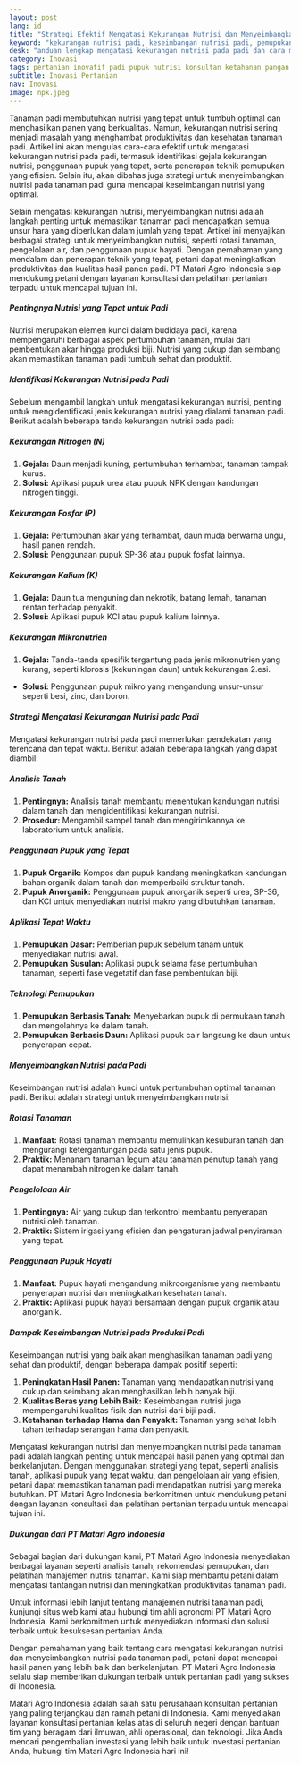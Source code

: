 ```yaml
---
layout: post
lang: id
title: "Strategi Efektif Mengatasi Kekurangan Nutrisi dan Menyeimbangkan Nutrisi pada Tanaman Padi"
keyword: "kekurangan nutrisi padi, keseimbangan nutrisi padi, pemupukan padi, cara mengatasi kekurangan nutrisi, nutrisi tanaman padi, konsultan pertanian, pelatihan pertanian terpadu, PT Matari Agro Indonesia"
desk: "anduan lengkap mengatasi kekurangan nutrisi pada padi dan cara menyeimbangkan nutrisi untuk meningkatkan produktivitas dan kualitas tanaman padi secara berkelanjutan."
category: Inovasi
tags: pertanian inovatif padi pupuk nutrisi konsultan ketahanan pangan
subtitle: Inovasi Pertanian
nav: Inovasi
image: npk.jpeg
---
```


Tanaman padi membutuhkan nutrisi yang tepat untuk tumbuh optimal dan menghasilkan panen yang berkualitas. Namun, kekurangan nutrisi sering menjadi masalah yang menghambat produktivitas dan kesehatan tanaman padi. Artikel ini akan mengulas cara-cara efektif untuk mengatasi kekurangan nutrisi pada padi, termasuk identifikasi gejala kekurangan nutrisi, penggunaan pupuk yang tepat, serta penerapan teknik pemupukan yang efisien. Selain itu, akan dibahas juga strategi untuk menyeimbangkan nutrisi pada tanaman padi guna mencapai keseimbangan nutrisi yang optimal.

Selain mengatasi kekurangan nutrisi, menyeimbangkan nutrisi adalah langkah penting untuk memastikan tanaman padi mendapatkan semua unsur hara yang diperlukan dalam jumlah yang tepat. Artikel ini menyajikan berbagai strategi untuk menyeimbangkan nutrisi, seperti rotasi tanaman, pengelolaan air, dan penggunaan pupuk hayati. Dengan pemahaman yang mendalam dan penerapan teknik yang tepat, petani dapat meningkatkan produktivitas dan kualitas hasil panen padi. PT Matari Agro Indonesia siap mendukung petani dengan layanan konsultasi dan pelatihan pertanian terpadu untuk mencapai tujuan ini.

##### Pentingnya Nutrisi yang Tepat untuk Padi
Nutrisi merupakan elemen kunci dalam budidaya padi, karena mempengaruhi berbagai aspek pertumbuhan tanaman, mulai dari pembentukan akar hingga produksi biji. Nutrisi yang cukup dan seimbang akan memastikan tanaman padi tumbuh sehat dan produktif.

##### Identifikasi Kekurangan Nutrisi pada Padi
Sebelum mengambil langkah untuk mengatasi kekurangan nutrisi, penting untuk mengidentifikasi jenis kekurangan nutrisi yang dialami tanaman padi. Berikut adalah beberapa tanda kekurangan nutrisi pada padi:

##### Kekurangan Nitrogen (N)
1. **Gejala:** Daun menjadi kuning, pertumbuhan terhambat, tanaman tampak kurus.
2. **Solusi:** Aplikasi pupuk urea atau pupuk NPK dengan kandungan nitrogen tinggi.

##### Kekurangan Fosfor (P)
1. **Gejala:** Pertumbuhan akar yang terhambat, daun muda berwarna ungu, hasil panen rendah.
2. **Solusi:** Penggunaan pupuk SP-36 atau pupuk fosfat lainnya.

##### Kekurangan Kalium (K)
1. **Gejala:** Daun tua menguning dan nekrotik, batang lemah, tanaman rentan terhadap penyakit.
2. **Solusi:** Aplikasi pupuk KCl atau pupuk kalium lainnya.

##### Kekurangan Mikronutrien
1. **Gejala:** Tanda-tanda spesifik tergantung pada jenis mikronutrien yang kurang, seperti klorosis (kekuningan daun) untuk kekurangan 2.esi.
- **Solusi:** Penggunaan pupuk mikro yang mengandung unsur-unsur seperti besi, zinc, dan boron.

##### Strategi Mengatasi Kekurangan Nutrisi pada Padi
Mengatasi kekurangan nutrisi pada padi memerlukan pendekatan yang terencana dan tepat waktu. Berikut adalah beberapa langkah yang dapat diambil:

##### Analisis Tanah
1. **Pentingnya:** Analisis tanah membantu menentukan kandungan nutrisi dalam tanah dan mengidentifikasi kekurangan nutrisi.
2. **Prosedur:** Mengambil sampel tanah dan mengirimkannya ke laboratorium untuk analisis.

##### Penggunaan Pupuk yang Tepat
1. **Pupuk Organik:** Kompos dan pupuk kandang meningkatkan kandungan bahan organik dalam tanah dan memperbaiki struktur tanah.
2. **Pupuk Anorganik:** Penggunaan pupuk anorganik seperti urea, SP-36, dan KCl untuk menyediakan nutrisi makro yang dibutuhkan tanaman.

##### Aplikasi Tepat Waktu
1. **Pemupukan Dasar:** Pemberian pupuk sebelum tanam untuk menyediakan nutrisi awal.
2. **Pemupukan Susulan:** Aplikasi pupuk selama fase pertumbuhan tanaman, seperti fase vegetatif dan fase pembentukan biji.

##### Teknologi Pemupukan
1. **Pemupukan Berbasis Tanah:** Menyebarkan pupuk di permukaan tanah dan mengolahnya ke dalam tanah.
2. **Pemupukan Berbasis Daun:** Aplikasi pupuk cair langsung ke daun untuk penyerapan cepat.

##### Menyeimbangkan Nutrisi pada Padi
Keseimbangan nutrisi adalah kunci untuk pertumbuhan optimal tanaman padi. Berikut adalah strategi untuk menyeimbangkan nutrisi:

##### Rotasi Tanaman
1. **Manfaat:** Rotasi tanaman membantu memulihkan kesuburan tanah dan mengurangi ketergantungan pada satu jenis pupuk.
2. **Praktik:** Menanam tanaman legum atau tanaman penutup tanah yang dapat menambah nitrogen ke dalam tanah.

##### Pengelolaan Air
1. **Pentingnya:** Air yang cukup dan terkontrol membantu penyerapan nutrisi oleh tanaman.
2. **Praktik:** Sistem irigasi yang efisien dan pengaturan jadwal penyiraman yang tepat.

##### Penggunaan Pupuk Hayati
1. **Manfaat:** Pupuk hayati mengandung mikroorganisme yang membantu penyerapan nutrisi dan meningkatkan kesehatan tanah.
2. **Praktik:** Aplikasi pupuk hayati bersamaan dengan pupuk organik atau anorganik.

##### Dampak Keseimbangan Nutrisi pada Produksi Padi
Keseimbangan nutrisi yang baik akan menghasilkan tanaman padi yang sehat dan produktif, dengan beberapa dampak positif seperti:
1. **Peningkatan Hasil Panen:** Tanaman yang mendapatkan nutrisi yang cukup dan seimbang akan menghasilkan lebih banyak biji.
2. **Kualitas Beras yang Lebih Baik:** Keseimbangan nutrisi juga mempengaruhi kualitas fisik dan nutrisi dari biji padi.
3. **Ketahanan terhadap Hama dan Penyakit:** Tanaman yang sehat lebih tahan terhadap serangan hama dan penyakit.

Mengatasi kekurangan nutrisi dan menyeimbangkan nutrisi pada tanaman padi adalah langkah penting untuk mencapai hasil panen yang optimal dan berkelanjutan. Dengan menggunakan strategi yang tepat, seperti analisis tanah, aplikasi pupuk yang tepat waktu, dan pengelolaan air yang efisien, petani dapat memastikan tanaman padi mendapatkan nutrisi yang mereka butuhkan. PT Matari Agro Indonesia berkomitmen untuk mendukung petani dengan layanan konsultasi dan pelatihan pertanian terpadu untuk mencapai tujuan ini.

##### Dukungan dari PT Matari Agro Indonesia
Sebagai bagian dari dukungan kami, PT Matari Agro Indonesia menyediakan berbagai layanan seperti analisis tanah, rekomendasi pemupukan, dan pelatihan manajemen nutrisi tanaman. Kami siap membantu petani dalam mengatasi tantangan nutrisi dan meningkatkan produktivitas tanaman padi.

Untuk informasi lebih lanjut tentang manajemen nutrisi tanaman padi, kunjungi situs web kami atau hubungi tim ahli agronomi PT Matari Agro Indonesia. Kami berkomitmen untuk menyediakan informasi dan solusi terbaik untuk kesuksesan pertanian Anda.

Dengan pemahaman yang baik tentang cara mengatasi kekurangan nutrisi dan menyeimbangkan nutrisi pada tanaman padi, petani dapat mencapai hasil panen yang lebih baik dan berkelanjutan. PT Matari Agro Indonesia selalu siap memberikan dukungan terbaik untuk pertanian padi yang sukses di Indonesia.

Matari Agro Indonesia adalah salah satu perusahaan konsultan pertanian yang paling terjangkau dan ramah petani di Indonesia. Kami menyediakan layanan konsultasi pertanian kelas atas di seluruh negeri dengan bantuan tim yang beragam dari ilmuwan, ahli operasional, dan teknologi. Jika Anda mencari pengembalian investasi yang lebih baik untuk investasi pertanian Anda, hubungi tim Matari Agro Indonesia hari ini!

